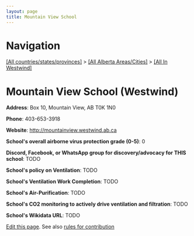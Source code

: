 ```yaml
---
layout: page
title: Mountain View School
---
```

# Navigation

[[All countries/states/provinces]](../../..) > [[All Alberta Areas/Cities]](../..) > [[All In Westwind]](..)

# Mountain View School (Westwind)

**Address**: Box 10, Mountain View, AB T0K 1N0

**Phone**: 403-653-3918

**Website**: <http://mountainview.westwind.ab.ca>

**School's overall airborne virus protection grade (0-5)**: 0

**Discord, Facebook, or WhatsApp group for discovery/advocacy for THIS school**: TODO

**School's policy on Ventilation**: TODO

**School's Ventilation Work Completion**: TODO

**School's Air-Purification**: TODO

**School's CO2 monitoring to actively drive ventilation and filtration**: TODO

**School's Wikidata URL**: TODO


[Edit this page](https://github.com/ventilate-schools/AB/edit/main/./Westwind/Mountain_View_School.md). See also [rules for contribution](../../../contribution-rules/)